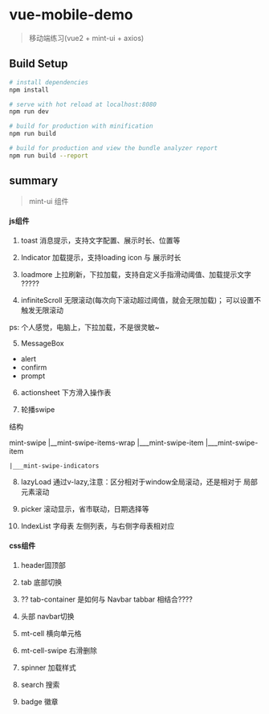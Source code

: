 # vue-mobile-demo

> 移动端练习(vue2 + mint-ui + axios)

## Build Setup

``` bash
# install dependencies
npm install

# serve with hot reload at localhost:8080
npm run dev

# build for production with minification
npm run build

# build for production and view the bundle analyzer report
npm run build --report
```

## summary

>mint-ui 组件

#### js组件

1. toast 消息提示，支持文字配置、展示时长、位置等

2. Indicator  加载提示，支持loading icon 与 展示时长

3. loadmore 上拉刷新，下拉加载，支持自定义手指滑动阈值、加载提示文字 ?????

4. infiniteScroll 无限滚动(每次向下滚动超过阈值，就会无限加载)； 可以设置不触发无限滚动

ps: 个人感觉，电脑上，下拉加载，不是很灵敏~

5. MessageBox

* alert
* confirm
* prompt

6. actionsheet 下方滑入操作表

7. 轮播swipe

结构

mint-swipe
    |__mint-swipe-items-wrap
        |___mint-swipe-item
        |___mint-swipe-item

    |___mint-swipe-indicators

8. lazyLoad 通过v-lazy,注意：区分相对于window全局滚动，还是相对于 局部元素滚动

9. picker  滚动显示，省市联动，日期选择等

10. IndexList 字母表  左侧列表，与右侧字母表相对应

#### css组件

1. header固顶部

2. tab 底部切换 

3. ??  tab-container 是如何与 Navbar tabbar 相结合????

4. 头部 navbar切换

5. mt-cell 横向单元格

6. mt-cell-swipe 右滑删除

7. spinner 加载样式

8. search  搜索

9. badge 徽章
